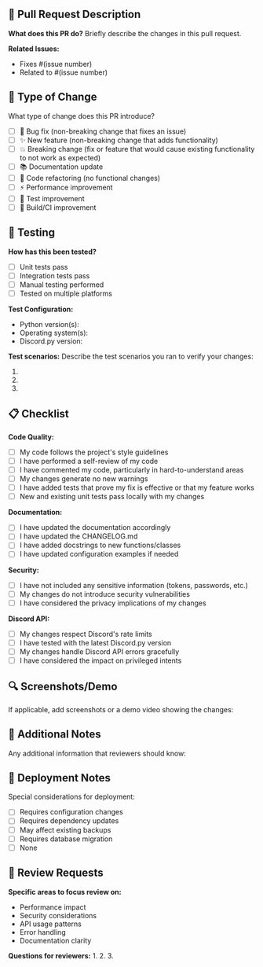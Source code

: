 ## 📝 Pull Request Description

**What does this PR do?**
Briefly describe the changes in this pull request.

**Related Issues:**
- Fixes #(issue number)
- Related to #(issue number)

## 🔄 Type of Change
What type of change does this PR introduce?

- [ ] 🐛 Bug fix (non-breaking change that fixes an issue)
- [ ] ✨ New feature (non-breaking change that adds functionality)
- [ ] 💥 Breaking change (fix or feature that would cause existing functionality to not work as expected)
- [ ] 📚 Documentation update
- [ ] 🔧 Code refactoring (no functional changes)
- [ ] ⚡ Performance improvement
- [ ] 🧪 Test improvement
- [ ] 🔨 Build/CI improvement

## 🧪 Testing

**How has this been tested?**
- [ ] Unit tests pass
- [ ] Integration tests pass
- [ ] Manual testing performed
- [ ] Tested on multiple platforms

**Test Configuration:**
- Python version(s): 
- Operating system(s): 
- Discord.py version: 

**Test scenarios:**
Describe the test scenarios you ran to verify your changes:

1. 
2. 
3. 

## 📋 Checklist

**Code Quality:**
- [ ] My code follows the project's style guidelines
- [ ] I have performed a self-review of my code
- [ ] I have commented my code, particularly in hard-to-understand areas
- [ ] My changes generate no new warnings
- [ ] I have added tests that prove my fix is effective or that my feature works
- [ ] New and existing unit tests pass locally with my changes

**Documentation:**
- [ ] I have updated the documentation accordingly
- [ ] I have updated the CHANGELOG.md
- [ ] I have added docstrings to new functions/classes
- [ ] I have updated configuration examples if needed

**Security:**
- [ ] I have not included any sensitive information (tokens, passwords, etc.)
- [ ] My changes do not introduce security vulnerabilities
- [ ] I have considered the privacy implications of my changes

**Discord API:**
- [ ] My changes respect Discord's rate limits
- [ ] I have tested with the latest Discord.py version
- [ ] My changes handle Discord API errors gracefully
- [ ] I have considered the impact on privileged intents

## 🔍 Screenshots/Demo

If applicable, add screenshots or a demo video showing the changes:

## 💭 Additional Notes

Any additional information that reviewers should know:

## 🚀 Deployment Notes

Special considerations for deployment:
- [ ] Requires configuration changes
- [ ] Requires dependency updates
- [ ] May affect existing backups
- [ ] Requires database migration
- [ ] None

## 👥 Review Requests

**Specific areas to focus review on:**
- Performance impact
- Security considerations
- API usage patterns
- Error handling
- Documentation clarity

**Questions for reviewers:**
1. 
2. 
3. 
